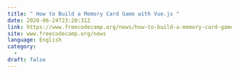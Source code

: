```yaml
---
title: " How to Build a Memory Card Game with Vue.js "
date: 2020-06-24T23:20:31Z
link: https://www.freecodecamp.org/news/how-to-build-a-memory-card-game-with-vuejs/?utm_medium=RSS&utm_source=news.12bit.vn
site: www.freecodecamp.org/news
language: English
category:
  -   
draft: false
---
```

